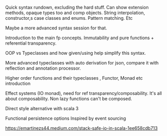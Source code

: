 Quick syntax rundown, excluding the hard stuff. Can show extension methods, opaque types too and comp objects. String interpolation, constructor,s case classes and enums. Pattern matching. Etc

Maybe a more advanced syntax session for that. 

Introduction to the main fp concepts. Immutability and pure functions + referential transparency. 

OOP vs Typeclasses and how given/using help simplify this syntax. 

More advanced typeclasses with auto derivation for json, compare it with reflection and annotation processor. 

Higher order functions and their typeclasses , Functor, Monad etc introduction 

Effect systems (IO monad), need for ref transparency/composability. It's all about composability. Non lazy functions can't be composed.  

Direct style alternative with scala 3

Functional persistence options Inspired by event sourcing



https://emartinezs44.medium.com/stack-safe-io-in-scala-1ee658cdb713